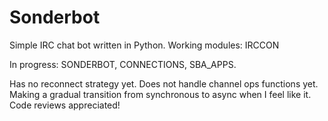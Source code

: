 # Sonderbot
Simple IRC chat bot written in Python.
Working modules: IRCCON

In progress: SONDERBOT, CONNECTIONS, SBA_APPS.

Has no reconnect strategy yet. Does not handle channel ops functions yet.
Making a gradual transition from synchronous to async when I feel like it.
Code reviews appreciated!
